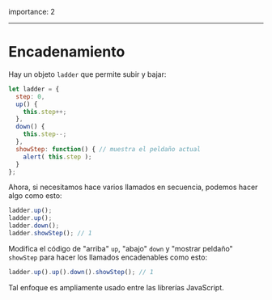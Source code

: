 importance: 2

---

# Encadenamiento

Hay un objeto `ladder` que permite subir y bajar:

```js
let ladder = {
  step: 0,
  up() { 
    this.step++;
  },
  down() { 
    this.step--;
  },
  showStep: function() { // muestra el peldaño actual
    alert( this.step );
  }
};
```

Ahora, si necesitamos hace varios llamados en secuencia, podemos hacer algo como esto:

```js
ladder.up();
ladder.up();
ladder.down();
ladder.showStep(); // 1
```

Modifica el código de "arriba" `up`, "abajo" `down` y "mostrar peldaño" `showStep` para hacer los llamados encadenables como esto:

```js
ladder.up().up().down().showStep(); // 1
```

Tal enfoque es ampliamente usado entre las librerías JavaScript.
